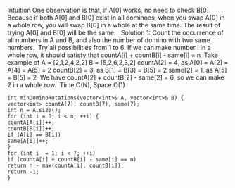 Intuition
One observation is that, if A[0] works, no need to check B[0].
Because if both A[0] and B[0] exist in all dominoes,
when you swap A[0] in a whole row,
you will swap B[0] in a whole at the same time.
The result of trying A[0] and B[0] will be the same.
​
​
Solution 1:
Count the occurrence of all numbers in A and B,
and also the number of domino with two same numbers.
​
Try all possibilities from 1 to 6.
If we can make number i in a whole row,
it should satisfy that countA[i] + countB[i] - same[i] = n
​
Take example of
A = [2,1,2,4,2,2]
B = [5,2,6,2,3,2]
​
countA[2] = 4, as A[0] = A[2] = A[4] = A[5] = 2
countB[2] = 3, as B[1] = B[3] = B[5] = 2
same[2] = 1, as A[5] = B[5] = 2
​
We have countA[2] + countB[2] - same[2] = 6,
so we can make 2 in a whole row.
​
Time O(N), Space O(1)
```
int minDominoRotations(vector<int>& A, vector<int>& B) {
vector<int> countA(7), countB(7), same(7);
int n = A.size();
for (int i = 0; i < n; ++i) {
countA[A[i]]++;
countB[B[i]]++;
if (A[i] == B[i])
same[A[i]]++;
}
for (int i  = 1; i < 7; ++i)
if (countA[i] + countB[i] - same[i] == n)
return n - max(countA[i], countB[i]);
return -1;
}
​
```